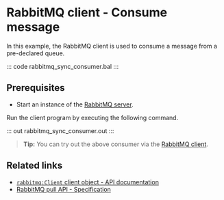 # RabbitMQ client - Consume message

In this example, the RabbitMQ client is used to consume a message from a pre-declared queue. 

::: code rabbitmq_sync_consumer.bal :::

## Prerequisites
- Start an instance of the [RabbitMQ server](https://www.rabbitmq.com/download.html).

Run the client program by executing the following command.

::: out rabbitmq_sync_consumer.out :::

>**Tip:** You can try out the above consumer via the [RabbitMQ client](/learn/by-example/rabbitmq-producer/).

## Related links
- [`rabbitmq:Client` client object - API documentation](https://lib.ballerina.io/ballerinax/rabbitmq/latest/clients/Client)
- [RabbitMQ pull API - Specification](https://github.com/ballerina-platform/module-ballerinax-rabbitmq/blob/master/docs/spec/spec.md#7-retrieving-individual-messages)
